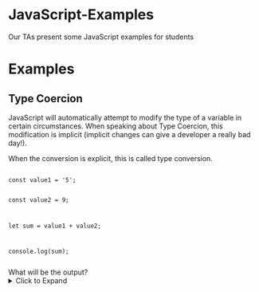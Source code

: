 # JavaScript-Examples
Our TAs present some JavaScript examples for students

# Examples

## Type Coercion

JavaScript will automatically attempt to modify the type of a variable in certain circumstances. When speaking about Type Coercion, this modification is implicit (implicit changes can give a developer a really bad day!).

When the conversion is explicit, this is called type conversion.

<code>
const value1 = '5';

const value2 = 9;

let sum = value1 + value2;

console.log(sum);

</code>
What will be the output?
<details><summary>Click to Expand</summary>
<code>59</code>
The rationalle is that JavaScript will coerce the 9 to a string and "add" (concatenate) the two strings together.